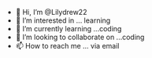 - 👋 Hi, I’m @Lilydrew22
- 👀 I’m interested in ... learning
- 🌱 I’m currently learning ...coding
- 💞️ I’m looking to collaborate on ...coding
- 📫 How to reach me ... via email

<!---
Lilydrew22/Lilydrew22 is a ✨ special ✨ repository because its `README.md` (this file) appears on your GitHub profile.
You can click the Preview link to take a look at your changes.
--->
